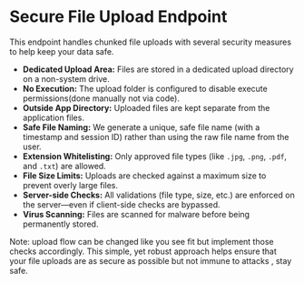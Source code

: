 # Secure File Upload Endpoint

This endpoint handles chunked file uploads with several security measures to help keep your data safe.

- **Dedicated Upload Area:** Files are stored in a dedicated upload directory on a non-system drive.
- **No Execution:** The upload folder is configured to disable execute permissions(done manually not via code).
- **Outside App Directory:** Uploaded files are kept separate from the application files.
- **Safe File Naming:** We generate a unique, safe file name (with a timestamp and session ID) rather than using the raw file name from the user.
- **Extension Whitelisting:** Only approved file types (like `.jpg`, `.png`, `.pdf`, and `.txt`) are allowed.
- **File Size Limits:** Uploads are checked against a maximum size to prevent overly large files.
- **Server-side Checks:** All validations (file type, size, etc.) are enforced on the server—even if client-side checks are bypassed.
- **Virus Scanning:** Files are scanned for malware before being permanently stored.

Note: upload flow can be changed like you see fit but implement those checks accordingly.
This simple, yet robust approach helps ensure that your file uploads are as secure as possible but not immune to attacks , stay safe.
